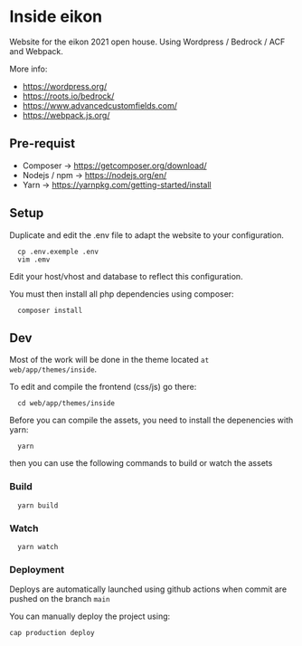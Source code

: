 # Inside eikon

Website for the eikon 2021 open house. Using Wordpress / Bedrock / ACF and Webpack.

More info:

- https://wordpress.org/
- https://roots.io/bedrock/
- https://www.advancedcustomfields.com/
- https://webpack.js.org/

## Pre-requist

- Composer -> https://getcomposer.org/download/
- Nodejs / npm -> https://nodejs.org/en/
- Yarn -> https://yarnpkg.com/getting-started/install

## Setup

Duplicate and edit the .env file to adapt the website to your configuration.

```
  cp .env.exemple .env
  vim .emv
```

Edit your host/vhost and database to reflect this configuration.

You must then install all php dependencies using composer:

```
  composer install
```

## Dev

Most of the work will be done in the theme located `at web/app/themes/inside`.

To edit and compile the frontend (css/js) go there:

```
  cd web/app/themes/inside
```

Before you can compile the assets, you need to install the depenencies with yarn:

```
  yarn
```

then you can use the following commands to build or watch the assets

### Build

```
  yarn build
```

### Watch

```
  yarn watch
```

### Deployment

Deploys are automatically launched using github actions when commit are pushed on the branch `main`

You can manually deploy the project using:

```
cap production deploy
```
